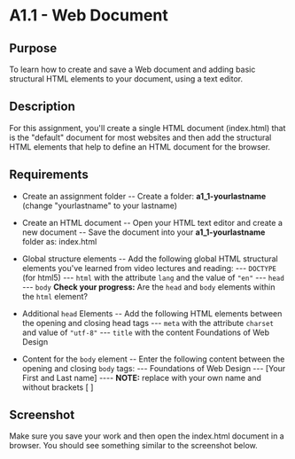 # A1.1 - Web Document

## Purpose

To learn how to create and save a Web document and adding basic structural HTML elements to your document, using a text editor.

## Description

For this assignment, you'll create a single HTML document (index.html) that is the "default" document for most websites and then add the structural HTML elements that help to define an HTML document for the browser.

## Requirements

- Create an assignment folder
-- Create a folder: **a1_1-yourlastname** (change "yourlastname" to your lastname)
- Create an HTML document
-- Open your HTML text editor and create a new document
-- Save the document into your **a1_1-yourlastname** folder as: index.html
- Global structure elements
-- Add the following global HTML structural elements you've learned from video lectures and reading:
--- `DOCTYPE` (for html5)
--- `html` with the attribute `lang` and the value of `"en"`
--- `head`
--- `body`
**Check your progress:** Are the `head` and `body` elements within the `html` element?

- Additional `head` Elements
-- Add the following HTML elements between the opening and closing head tags
--- `meta` with the attribute `charset` and value of `"utf-8"`
--- `title` with the content Foundations of Web Design
- Content for the `body` element
-- Enter the following content between the opening and closing `body` tags:
--- Foundations of Web Design
--- [Your First and Last name]
---- **NOTE:** replace with your own name and without brackets [ ]

## Screenshot

Make sure you save your work and then open the index.html document in a browser. You should see something similar to the screenshot below.